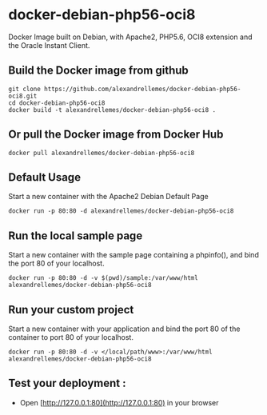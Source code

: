 # docker-debian-php56-oci8

Docker Image built on Debian, with Apache2, PHP5.6, OCI8 extension and the Oracle Instant Client.

## Build the Docker image from github

    git clone https://github.com/alexandrellemes/docker-debian-php56-oci8.git
    cd docker-debian-php56-oci8
    docker build -t alexandrellemes/docker-debian-php56-oci8 .

## Or pull the Docker image from Docker Hub

    docker pull alexandrellemes/docker-debian-php56-oci8

## Default Usage

Start a new container with the Apache2 Debian Default Page


    docker run -p 80:80 -d alexandrellemes/docker-debian-php56-oci8

## Run the local sample page

Start a new container with the sample page containing a phpinfo(), and bind the port 80 of your localhost.


    docker run -p 80:80 -d -v $(pwd)/sample:/var/www/html alexandrellemes/docker-debian-php56-oci8

## Run your custom project

Start a new container with your application and bind the port 80 of the container to port 80 of your localhost.


    docker run -p 80:80 -d -v </local/path/www>:/var/www/html alexandrellemes/docker-debian-php56-oci8

## Test your deployment :

* Open [http://127.0.0.1:80](http://127.0.0.1:80) in your browser
